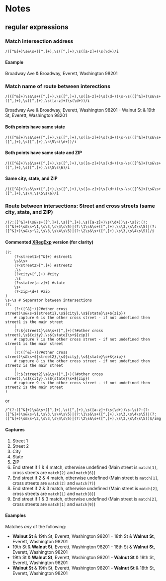 ﻿Notes
=====

## regular expressions ##

### Match intersection address ###
	/([^&]+)\s&\s+([^,]+),\s([^,]+),\s([a-z]+)\s(\d+)/i


#### Example ####
Broadway Ave & Broadway, Everett, Washington 98201

### Match name of route between interections ###
	/(([^&]+)\s&\s+([^,]+),\s([^,]+),\s([a-z]+)\s(\d+))\s-\s(([^&]+)\s&\s+([^,]+),\s([^,]+),\s([a-z]+)\s(\d+))/i

Broadway Ave & Broadway, Everett, Washington 98201 - Walnut St & 19th St, Everett, Washington 98201

#### Both points have same state ###

	/(([^&]+)\s&\s+([^,]+),\s([^,]+),\s([a-z]+)\s(\d+))\s-\s(([^&]+)\s&\s+([^,]+),\s([^,]+),\s\5\s(\d+))/i

#### Both points have same state and ZIP ####
	/(([^&]+)\s&\s+([^,]+),\s([^,]+),\s([a-z]+)\s(\d+))\s-\s(([^&]+)\s&\s+([^,]+),\s([^,]+),\s\5\s\6)/i

#### Same city, state, and ZIP ####

	/(([^&]+)\s&\s+([^,]+),\s([^,]+),\s([a-z]+)\s(\d+))\s-\s(([^&]+)\s&\s+([^,]+),\s\4,\s\5\s\6)/i

### Route between intersections: Street and cross streets (same city, state, and ZIP) ###

	/(?:([^&]+)\s&\s+([^,]+),\s([^,]+),\s([a-z]+)\s(\d+))\s-\s(?:(?:([^&]+)\s&\s+\1,\s\3,\s\4\s\5)|(?:\1\s&\s+([^,]+),\s\3,\s\4\s\5)|(?:([^&]+)\s&\s+\2,\s\3,\s\4\s\5)|(?:\2\s&\s+([^,]+),\s\3,\s\4\s\5))/i

#### Commented [XRegExp] version (for clarity) ####

	(?:
		(?<street1>[^&]+) #street1
		\s&\s+
		(?<street2>[^,]+) #street2
		,\s
		(?<city>[^,]+) #city
		,\s
		(?<state>[a-z]+) #state
		\s+
		(?<zip>\d+) #zip
	)
	\s-\s # Separator between intersections
	(?:
		(?:([^&]+)(?#other cross street)\s&\s+${street1},\s${city},\s${state}\s+${zip}) 
		# capture 6 is the other cross street - if not undefined then street1 is the main street
		|
		(?:${street1}\s&\s+([^,]+)(?#other cross street),\s${city},\s${state}\s+${zip}) 
		# capture 7 is the other cross street - if not undefined then street1 is the main street
		|
		(?:([^&]+)(?#other cross street)\s&\s+${street2},\s${city},\s${state}\s+${zip}) 
		# capture 8 is the other cross street - if not undefined then street2 is the main street
		|
		(?:${street2}\s&\s+([^,]+)(?#other cross street),\s${city},\s${state}\s+${zip}) 
		# capture 9 is the other cross street - if not undefined then street2 is the main street
	)

or

	/^(?:([^&]+)\s&\s+([^,]+),\s([^,]+),\s([a-z]+)\s(\d+))\s-\s(?:(?:([^&]+)\s&\s+\1,\s\3,\s\4\s\5)|(?:\1\s&\s+([^,]+),\s\3,\s\4\s\5)|(?:([^&]+)\s&\s+\2,\s\3,\s\4\s\5)|(?:\2\s&\s+([^,]+),\s\3,\s\4\s\5))$/img

#### Captures ####

1. Street 1
2. Street 2
3. City
4. State
5. ZIP
6. End street if 1 & 4 match, otherwise undefined (Main street is `match[1]`, cross streets are `match[2]` and `match[6]`)
7. End street if 2 & 4 match, otherwise undefined (Main street is `match[1]`, cross streets are `match[2]` and `match[7]`)
8. End street if 2 & 3 match, otherwise undefined (Main street is `match[2]`, cross streets are `match[1]` and `match[8]`)
9. End street if 1 & 3 match, otherwise undefined (Main street is `match[2]`, cross streets are `match[1]` and `match[9]`)

#### Examples ####
Matches *any* of the following:

* **Walnut St** & 19th St, Everett, Washington 98201 - 18th St & **Walnut St**, Everett, Washington 98201
* 19th St & **Walnut St**, Everett, Washington 98201 - 18th St & **Walnut St**, Everett, Washington 98201
* 19th St & **Walnut St**, Everett, Washington 98201 - **Walnut St** & 18th St, Everett, Washington 98201
* **Walnut St** & 19th St, Everett, Washington 98201 - **Walnut St** & 18th St, Everett, Washington 98201

[XRegExp]:http://www.xregexp.com/